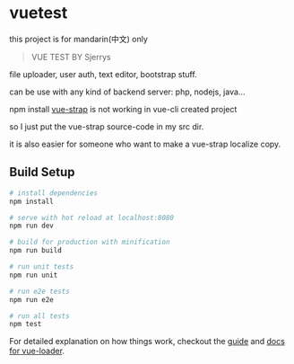 # vuetest 

this project is for  mandarin(中文) only

> VUE TEST BY Sjerrys

file uploader, user auth, text editor, bootstrap stuff. 

can be use with any kind of backend server: php, nodejs, java...

npm install [vue-strap](https://github.com/yuche/vue-strap) is not working in vue-cli created project

so I just put the vue-strap source-code in my src dir. 

it is also easier for someone who want to make a vue-strap localize copy.


## Build Setup

``` bash
# install dependencies
npm install

# serve with hot reload at localhost:8080
npm run dev

# build for production with minification
npm run build

# run unit tests
npm run unit

# run e2e tests
npm run e2e

# run all tests
npm test
```

For detailed explanation on how things work, checkout the [guide](http://vuejs-templates.github.io/webpack/) and [docs for vue-loader](http://vuejs.github.io/vue-loader).
